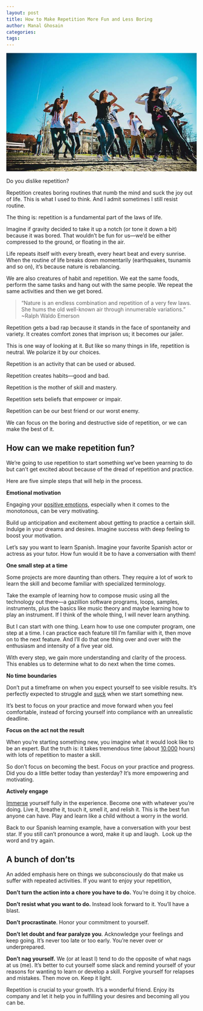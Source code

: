 ```yaml
---
layout: post
title: How to Make Repetition More Fun and Less Boring
author: Manal Ghosain
categories:
tags:
---
```


![Dancing](/images/dancing.jpg)

Do you dislike repetition?

Repetition creates boring routines that numb the mind and suck the joy out of life. This is what I used to think. And I admit sometimes I still resist routine.

The thing is: repetition is a fundamental part of the laws of life.

Imagine if gravity decided to take it up a notch (or tone it down a bit) because it was bored. That wouldn’t be fun for us—we’d be either compressed to the ground, or floating in the air.

Life repeats itself with every breath, every heart beat and every sunrise. When the routine of life breaks down momentarily (earthquakes, tsunamis and so on), it’s because nature is rebalancing.

We are also creatures of habit and repetition. We eat the same foods, perform the same tasks and hang out with the same people. We repeat the same activities and then we get bored.

> “Nature is an endless combination and repetition of a very few laws. She hums the old well-known air through innumerable variations.” ~Ralph Waldo Emerson

Repetition gets a bad rap because it stands in the face of spontaneity and variety. It creates comfort zones that imprison us; it becomes our jailer.

This is one way of looking at it. But like so many things in life, repetition is neutral. We polarize it by our choices.

Repetition is an activity that can be used or abused.

Repetition creates habits—good and bad.

Repetition is the mother of skill and mastery.

Repetition sets beliefs that empower or impair.

Repetition can be our best friend or our worst enemy.

We can focus on the boring and destructive side of repetition, or we can make the best of it.

## How can we make repetition fun?

We’re going to use repetition to start something we’ve been yearning to do but can’t get excited about because of the dread of repetition and practice. 

Here are five simple steps that will help in the process. 

**Emotional motivation** 

Engaging your [positive emotions](/effortless-focus/), especially when it comes to the monotonous, can be very motivating. 

Build up anticipation and excitement about getting to practice a certain skill. Indulge in your dreams and desires. Imagine success with deep feeling to boost your motivation. 

Let’s say you want to learn Spanish. Imagine your favorite Spanish actor or actress as your tutor. How fun would it be to have a conversation with them! 

**One small step at a time** 

Some projects are more daunting than others. They require a lot of work to learn the skill and become familiar with specialized terminology.

Take the example of learning how to compose music using all the technology out there—a gazillion software programs, loops, samples, instruments, plus the basics like music theory and maybe learning how to play an instrument.  If I think of the whole thing, I will never learn anything.

But I can start with one thing. Learn how to use one computer program, one step at a time. I can practice each feature till I’m familiar with it, then move on to the next feature. And I’ll do that one thing over and over with the enthusiasm and intensity of a five year old.

With every step, we gain more understanding and clarity of the process. This enables us to determine what to do next when the time comes.

**No time boundaries** 

Don’t put a timeframe on when you expect yourself to see visible results. It’s perfectly expected to struggle and [suck](/i-you-suck/) when we start something new. 

It’s best to focus on your practice and move forward when you feel comfortable, instead of forcing yourself into compliance with an unrealistic deadline. 

**Focus on the act not the result** 

When you’re starting something new, you imagine what it would look like to be an expert. But the truth is: it takes tremendous time (about [10,000](http://en.wikipedia.org/wiki/Outliers_%28book%29) hours) with lots of repetition to master a skill. 

So don’t focus on becoming the best. Focus on your practice and progress. Did you do a little better today than yesterday? It’s more empowering and motivating. 

**Actively engage** 

[Immerse](/the-world-of-active-engagement/) yourself fully in the experience. Become one with whatever you’re doing. Live it, breathe it, touch it, smell it, and relish it. This is the best fun anyone can have. Play and learn like a child without a worry in the world. 

Back to our Spanish learning example, have a conversation with your best star. If you still can’t pronounce a word, make it up and laugh.  Look up the word and try again. 

## A bunch of don’ts

An added emphasis here on things we subconsciously do that make us suffer with repeated activities. If you want to enjoy your repetition, 

**Don’t turn the action into a chore you have to do.** You’re doing it by choice. 

**Don’t resist what you want to do.** Instead look forward to it. You’ll have a blast. 

**Don’t procrastinate**. Honor your commitment to yourself. 

**Don’t let doubt and fear paralyze you**. Acknowledge your feelings and keep going. It’s never too late or too early. You’re never over or underprepared. 

**Don’t nag yourself.** We (or at least I) tend to do the opposite of what nags at us (me). It’s better to cut yourself some slack and remind yourself of your reasons for wanting to learn or develop a skill. Forgive yourself for relapses and mistakes. Then move on. Keep it light. 

Repetition is crucial to your growth. It’s a wonderful friend. Enjoy its company and let it help you in fulfilling your desires and becoming all you can be.

